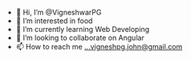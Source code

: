 - 👋 Hi, I’m @VigneshwarPG
- 👀 I’m interested in food
- 🌱 I’m currently learning Web Developing
- 💞️ I’m looking to collaborate on Angular
- 📫 How to reach me ...vigneshpg.john@gmail.com

<!---
VigneshwarPG/VigneshwarPG is a ✨ special ✨ repository because its `README.md` (this file) appears on your GitHub profile.
You can click the Preview link to take a look at your changes.
--->

